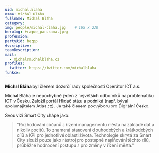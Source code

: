 ```yaml
---
uid: michal.blaha
name: Michal Bláha
fullname: Michal Bláha
category:
img: people/michal-blaha.jpg    # 165 x 220
heroImg: Prague_panorama.jpeg
profession:
partyUid: bezpp
description: 
teamDescription:
mail:
  - michal@michalblaha.cz
profiles:
  twitter: https://twitter.com/michalblaha
funkce:
---
```


**Michal Bláha** byl členem dozorčí rady společnosti Operátor ICT a.s.

Michal Bláha je nepochybně jeden z největších odborníků na problematiku ICT v Česku. Založil portál Hlídač státu a podniká (např. býval spolumajitelem Atlas.cz). Je také členem podvýboru pro Digitální Česko. 

Svou vizi Smart City chápe jako: 
>"Rozhodování občanů a řízení managementu města na základě dat a nikoliv pocitů. To znamená stanovení dlouhodobých a krátkodobých cílů a KPI pro jednotlivé oblasti života. Technologie skrytá za Smart City slouží pouze jako nástroj pro postupné naplňování těchto cílů, průběžné hodnocení postupu a pro změny v řízení města."
